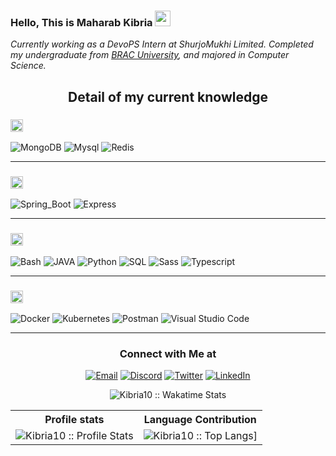 ### Hello, This is Maharab Kibria <img src="https://media.giphy.com/media/hvRJCLFzcasrR4ia7z/giphy.gif" width="25px">


<p><em>Currently working as a DevoPS Intern at ShurjoMukhi Limited. Completed my undergraduate from <a href="https://www.bracu.ac.bd/">BRAC University</a>, and majored in Computer Science.</br>
</em></p>
<h2 align="center">Detail of my current knowledge</h2>
<!--START_SECTION:learn-->
<h3><img height="20px" src="https://img.shields.io/badge/Database-979a9b"/></h3>
<span><img src="https://img.shields.io/badge/-MongoDB-black?style=flat-square&amp;logo=MongoDB" alt="MongoDB"/></span>
<span><img src="https://img.shields.io/badge/-Mysql-black?style=flat-square&amp;logo=Mysql" alt="Mysql"/></span>
<span><img src="https://img.shields.io/badge/-Redis-black?style=flat-square&amp;logo=Redis" alt="Redis"/></span>
<hr>
<h3><img height="20px" src="https://img.shields.io/badge/Framework-695b55"/></h3>
<span><img src="https://img.shields.io/badge/-Spring_Boot-black?style=flat-square&amp;logo=Spring_Boot" alt="Spring_Boot"/></span>
<span><img src="https://img.shields.io/badge/-Express-black?style=flat-square&amp;logo=Express" alt="Express"/></span>
<hr>
<h3><img height="20px" src="https://img.shields.io/badge/Language-467870"/></h3>
<span><img src="https://img.shields.io/badge/-Bash-black?style=flat-square&amp;logo=Bash" alt="Bash"/></span>
<span><img src="https://img.shields.io/badge/-Java-black?style=flat-square&amp;logo=Java" alt="JAVA"/></span>
<span><img src="https://img.shields.io/badge/-Python-black?style=flat-square&amp;logo=Python" alt="Python"/></span>
<span><img src="https://img.shields.io/badge/-SQL-black?style=flat-square&amp;logo=SQL" alt="SQL"/></span>
<span><img src="https://img.shields.io/badge/-Sass-black?style=flat-square&amp;logo=Sass" alt="Sass"/></span>
<span><img src="https://img.shields.io/badge/-Typescript-black?style=flat-square&amp;logo=Typescript" alt="Typescript"/></span>
<hr>
<h3><img height="20px" src="https://img.shields.io/badge/Tools-6c598f"/></h3>
<span><img src="https://img.shields.io/badge/-Docker-black?style=flat-square&amp;logo=Docker" alt="Docker"/></span>
<span><img src="https://img.shields.io/badge/-Kubernetes-black?style=flat-square&amp;logo=Kubernetes" alt="Kubernetes"/></span>
<span><img src="https://img.shields.io/badge/-Postman-black?style=flat-square&amp;logo=Postman" alt="Postman"/></span>
<span><img src="https://img.shields.io/badge/-Visual%20Studio%20Code-black?style=flat-square&amp;logo=Visual%20Studio%20Code" alt="Visual Studio Code"/></span>
<hr>
<!--END_SECTION:learn-->
<h3 align="center"> Connect with Me at </h3>

<p align="center">
<a href="mailto:junakkibria56@gmail.com"><img alt="Email" src="https://img.shields.io/badge/Gmail-junakkibria56@gmail.com-red?style=flat&logo=gmail"></a>
<a href="https://discord.com/channels/@me"><img alt="Discord" src="https://img.shields.io/badge/Discord-<BoJack/>#9606-blue?style=flat&logo=discord"></a>
<a href="https://twitter.com/JunakKibria"><img alt="Twitter" src="https://img.shields.io/badge/Twitter-blue?style=flat&logo=twitter"></a>
<a href="https://www.linkedin.com/in/junak-kibria/"><img alt="LinkedIn" src="https://img.shields.io/badge/LinkedIn-Maharab Kibria-blue?style=flat&logo=linkedin"></a>
</p>
  
<p align="center"><img align="center" src="https://github-readme-stats.vercel.app/api/wakatime?username=Kibria10&custom_title=Wakatime&theme=dark&layout=compact&langs_count=5" alt="Kibria10 :: Wakatime Stats" /></p>

<p align="center">
   <table>
      <tr>
       <th>Profile stats  </th>
       <th>Language Contribution</th>
     </tr>
      <tr>
       <td><img alt="Kibria10 :: Profile Stats" src="https://github-readme-stats.vercel.app/api?username=Kibria10&show_icons=true&theme=dark"> </td>
       <td><img alt="Kibria10 :: Top Langs]" src="https://github-readme-stats.vercel.app/api/top-langs/?username=Kibria10&langs_count=10&theme=tokyonight&layout=compact&hide=html"> </td>
     </tr>
   </table>
</p>
